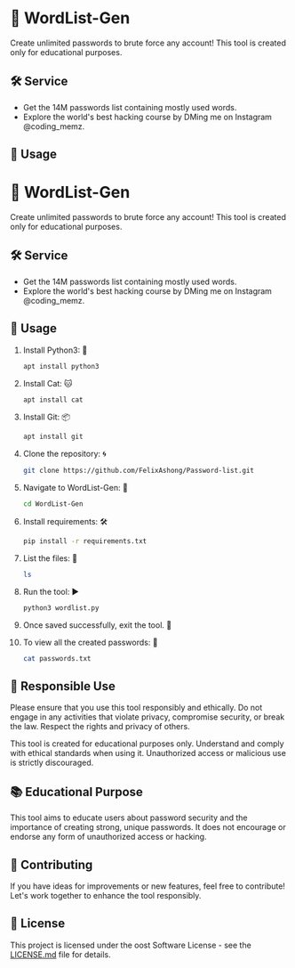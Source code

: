 # 🚀 WordList-Gen

Create unlimited passwords to brute force any account! This tool is created only for educational purposes.

## 🛠️ Service

* Get the 14M passwords list containing mostly used words.
* Explore the world's best hacking course by DMing me on Instagram @coding_memz.

## 🔧 Usage

# 🚀 WordList-Gen

Create unlimited passwords to brute force any account! This tool is created only for educational purposes.

## 🛠️ Service

* Get the 14M passwords list containing mostly used words.
* Explore the world's best hacking course by DMing me on Instagram @coding_memz.

## 🔧 Usage

1. Install Python3: 🐍
    ```bash
    apt install python3
    ```

2. Install Cat: 🐱
    ```bash
    apt install cat
    ```

3. Install Git: 📦
    ```bash
    apt install git
    ```

4. Clone the repository: 🌀
    ```bash
    git clone https://github.com/FelixAshong/Password-list.git
    ```

5. Navigate to WordList-Gen: 🚀
    ```bash
    cd WordList-Gen
    ```

6. Install requirements: 🛠️
    ```bash
    pip install -r requirements.txt
    ```

7. List the files: 📂
    ```bash
    ls
    ```

8. Run the tool: ▶️
    ```bash
    python3 wordlist.py
    ```

9. Once saved successfully, exit the tool. 🚪

10. To view all the created passwords: 👀
    ```bash
    cat passwords.txt
    ```

## 🚨 Responsible Use

Please ensure that you use this tool responsibly and ethically. Do not engage in any activities that violate privacy, compromise security, or break the law. Respect the rights and privacy of others.

This tool is created for educational purposes only. Understand and comply with ethical standards when using it. Unauthorized access or malicious use is strictly discouraged.

## 📚 Educational Purpose

This tool aims to educate users about password security and the importance of creating strong, unique passwords. It does not encourage or endorse any form of unauthorized access or hacking.

## 🤝 Contributing

If you have ideas for improvements or new features, feel free to contribute! Let's work together to enhance the tool responsibly.

## 📝 License

This project is licensed under the oost Software License - see the [LICENSE.md](LICENSE.md) file for details.
